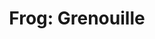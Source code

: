 ---
layout: term
title: 'Frog: Grenouille'
name: frog
description: "surnom donné aux Enlightened (nous) en raison de la couleur verte de leur faction"
---